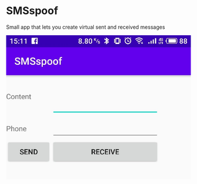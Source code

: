 # SMSspoof
Small app that lets you create virtual sent and received messages

![Screenshot](/screenshot.jpg)
